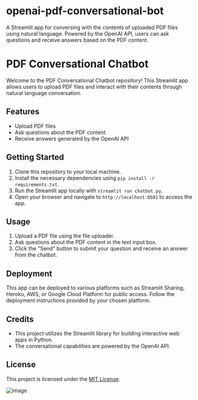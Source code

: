 # openai-pdf-conversational-bot
A Streamlit app for conversing with the contents of uploaded PDF files using natural language. Powered by the OpenAI API, users can ask questions and receive answers based on the PDF content.

# PDF Conversational Chatbot

Welcome to the PDF Conversational Chatbot repository! This Streamlit app allows users to upload PDF files and interact with their contents through natural language conversation.

## Features
- Upload PDF files
- Ask questions about the PDF content
- Receive answers generated by the OpenAI API

## Getting Started
1. Clone this repository to your local machine.
2. Install the necessary dependencies using `pip install -r requirements.txt`.
3. Run the Streamlit app locally with `streamlit run chatbot.py`.
4. Open your browser and navigate to `http://localhost:8501` to access the app.

## Usage
1. Upload a PDF file using the file uploader.
2. Ask questions about the PDF content in the text input box.
3. Click the "Send" button to submit your question and receive an answer from the chatbot.

## Deployment
This app can be deployed to various platforms such as Streamlit Sharing, Heroku, AWS, or Google Cloud Platform for public access. Follow the deployment instructions provided by your chosen platform.

## Credits
- This project utilizes the Streamlit library for building interactive web apps in Python.
- The conversational capabilities are powered by the OpenAI API.

## License
This project is licensed under the [MIT License](LICENSE).

![image](https://github.com/Manishadoosa/openai-pdf-conversational-bot/assets/128171597/ba98b27f-f285-47e3-bb50-9c0dcf5c665d)


